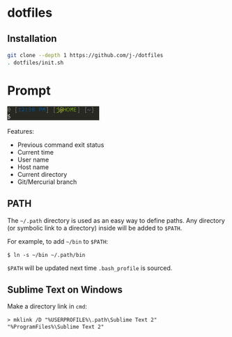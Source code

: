 # dotfiles

## Installation

```sh
git clone --depth 1 https://github.com/j-/dotfiles
. dotfiles/init.sh
```

# Prompt

![git bash prompt](docs/images/git-bash.png)

Features:
* Previous command exit status
* Current time
* User name
* Host name
* Current directory
* Git/Mercurial branch

## PATH

The `~/.path` directory is used as an easy way to define paths. Any directory
(or symbolic link to a directory) inside will be added to `$PATH`.

For example, to add `~/bin` to `$PATH`:

    $ ln -s ~/bin ~/.path/bin

`$PATH` will be updated next time `.bash_profile` is sourced.

## Sublime Text on Windows

Make a directory link in `cmd`:

    > mklink /D "%USERPROFILE%\.path\Sublime Text 2" "%ProgramFiles%\Sublime Text 2"
